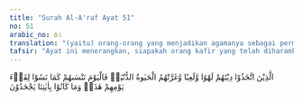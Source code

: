 ```yaml
---
title: "Surah Al-A'raf Ayat 51"
no: 51
arabic_no: ٥١
translation: "(yaitu) orang-orang yang menjadikan agamanya sebagai permainan dan senda gurau, dan mereka telah tertipu oleh kehidupan dunia. Maka pada hari ini (Kiamat), Kami melupakan mereka sebagaimana mereka dahulu melupakan pertemuan hari ini, dan karena mereka mengingkari ayat-ayat Kami."
tafsir: "Ayat ini menerangkan, siapakah orang kafir yang telah diharamkan Allah minum dan makan makanan yang diberikan kepada penghuni surga. Mereka itulah orang-orang yang semasa hidup di dunia, mengaku beragama tapi hanya sekadar berolok-olok dan bermain-main saja. Mereka tidak beragama dengan maksud untuk mensucikan jiwanya dan untuk mendapatkan pahala di sisi Allah di akhirat nanti. Mereka beragama hanya sekadar nama saja, tetapi amal perbuatan mereka bertentangan dengan ajaran agama. Malahan kadang-kadang mereka menjadi penghalang berlakunya ajaran agama dalam masyarakat. \n\nMereka sudah tenggelam dalam buaian kenikmatan hidup di dunia. Mereka hanya mengikuti hawa nafsu, bersenang-senang dan bergembira dengan tidak memperdulikan halal haram, yang hak dan yang batil. Mereka tidak seperti orang-orang beriman, menjadikan dunia ibarat kebun untuk dapat ditanami dengan kebaikan-kebaikan yang hasilnya dapat dipetik nanti di akhirat. Karena sudah terbenam dalam gelombang keduniawian, dibuai dan diayun oleh kesenangan sementara, sedang kesenangan yang selama-lamanya mereka lupakan. Pantas kalau pada hari Kiamat Allah melupakan mereka, tidak menolong mereka, karena semasa hidup di dunia mereka lupa kepada Allah, seolah-olah mereka tidak akan pulang ke kampung yang abadi. Maka pada hari Kiamat Allah membiarkan mereka dalam api neraka yang menyala-nyala, karena mereka tidak mau berbuat amal saleh semasa hidup di dunia, tidak percaya akan hari akhirat dan mereka selalu membantah dan mendustakan ayat-ayat Allah yang disampaikan oleh Rasul-rasul-Nya bahkan mereka menentang Rasul-rasul Allah itu."
---
```

الَّذِيْنَ اتَّخَذُوْا دِيْنَهُمْ لَهْوًا وَّلَعِبًا وَّغَرَّتْهُمُ الْحَيٰوةُ الدُّنْيَاۚ فَالْيَوْمَ نَنْسٰىهُمْ كَمَا نَسُوْا لِقَاۤءَ يَوْمِهِمْ هٰذَاۙ وَمَا كَانُوْا بِاٰيٰتِنَا يَجْحَدُوْنَ 